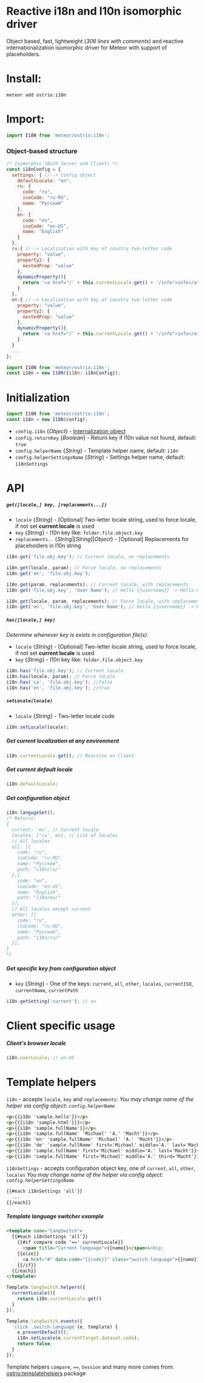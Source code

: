 Reactive i18n and l10n isomorphic driver
========
Object based, fast, lightweight (*306 lines with comments*) and reactive internationalization isomorphic driver for Meteor with support of placeholders.

Install:
========
```shell
meteor add ostrio:i18n
```

Import:
========
```jsx
import I18N from 'meteor/ostrio:i18n';
```

### Object-based structure
```jsx
/* Isomorphic (Both Server and Client) */
const i18nConfig = {
  settings: { //--> Config object
    defaultLocale: "en",
    ru: {
      code: "ru",
      isoCode: "ru-RU",
      name: "Русский"
    },
    en: {
      code: "en",
      isoCode: "en-US",
      name: "English"
    }
  },
  ru:{ //--> Localization with key of country two-letter code
    property: "value",
    property2: {
      nestedProp: "value"
    },
    dynamicProperty(){
      return '<a href="/' + this.currentLocale.get() + '/info">info</a>';
    }
  },
  en:{ //--> Localization with key of country two-letter code
    property: "value",
    property2: {
      nestedProp: "value"
    },
    dynamicProperty(){
      return '<a href="/' + this.currentLocale.get() + '/info">info</a>';
    }
  }
  ...
};

import I18N from 'meteor/ostrio:i18n';
const i18n = new I18N({i18n: i18nConfig});
```

Initialization
========
```jsx
import I18N from 'meteor/ostrio:i18n';
const i18n = new I18N(config);
```

 - `config.i18n`               {*Object*}  - [Internalization object](https://github.com/VeliovGroup/Meteor-Internationalization#object-based-structure)
 - `config.returnKey`          {*Boolean*} - Return key if l10n value not found, default: `true`
 - `config.helperName`         {*String*}  - Template helper name, default: `i18n`
 - `config.helperSettingsName` {*String*}  - Settings helper name, default: `i18nSettings`

API
========
##### `get([locale,] key, [replacements...])`
 - `locale` {*String*} - [Optional] Two-letter locale string, used to force locale, if not set __current locale__ is used
 - `key`    {*String*} - l10n key like: `folder.file.object.key`
 - `replacements..` {*String*|[*String*]|*Object*} - [Optional] Replacements for placeholders in l10n string
```jsx
i18n.get('file.obj.key'); // Current locale, no replacements

i18n.get(locale, param); // Force locale, no replacements
i18n.get('en', 'file.obj.key');

i18n.get(param, replacements); // Current locale, with replacements
i18n.get('file.obj.key', 'User Name'); // Hello {{username}} -> Hello User Name

i18n.get(locale, param, replacements); // Force locale, with replacements
i18n.get('en', 'file.obj.key', 'User Name'); // Hello {{username}} -> Hello User Name
```

##### `has([locale,] key)`
*Determine whenever key is exists in configuration file(s).*

 - `locale` {*String*} - [Optional] Two-letter locale string, used to force locale, if not set __current locale__ is used
 - `key`    {*String*} - l10n key like: `folder.file.object.key`

```jsx
i18n.has('file.obj.key'); // Current locale
i18n.has(locale, param); // Force locale
i18n.has('ca', 'file.obj.key'); //false
i18n.has('en', 'file.obj.key'); //true
```

##### `setLocale(locale)`
 - `locale` {*String*} - Two-letter locale code
```jsx
i18n.setLocale(locale);
```

##### Get current localization at any environment
```jsx
i18n.currentLocale.get(); // Reactive on Client
```

##### Get current default locale
```jsx
i18n.defaultLocale;
```

##### Get configuration object
```jsx
i18n.langugeSet();
/* Returns:
{
  current: 'en', // Current locale
  locales: ['ru', en], // List of locales
  // All locales
  all: [{
    code: "ru",
    isoCode: "ru-RU",
    name: "Русский",
    path: "i18n/ru/"
  },{
    code: "en",
    isoCode: "en-US",
    name: "English",
    path: "i18n/en/"
  }],
  // All locales except current
  other: [{
    code: "ru",
    isoCode: "ru-RU",
    name: "Русский",
    path: "i18n/ru/"
  }],
}
*/
```

##### Get specific key from configuration object
 - `key` {*String*} - One of the keys: `current`, `all`, `other`, `locales`, `currentISO`, `currentName`, `currentPath`
```jsx
i18n.getSetting('current'); // en
```

Client specific usage
================
##### Client's browser locale
```jsx
i18n.userLocale; // en-US
```

Template helpers
================
`i18n` - accepts `locale`, `key` and `replacements`:
*You may change name of the helper via config object: `config.helperName`*
```html
<p>{{i18n 'sample.hello'}}</p>
<p>{{{i18n 'sample.html'}}}</p>
<p>{{i18n 'sample.fullName'}}</p>
<p>{{i18n 'sample.fullName' 'Michael' 'A.' 'Macht'}}</p>
<p>{{i18n 'en' 'sample.fullName' 'Michael' 'A.' 'Macht'}}</p>
<p>{{i18n 'de' 'sample.fullName' first='Michael' middle='A.' last='Macht'}}</p>
<p>{{i18n 'sample.fullName' first='Michael' middle='A.' last='Macht'}}</p>
<p>{{i18n 'sample.fullName' first='Michael' middle='A.' third='Macht'}}</p>
```

`i18nSettings` - accepts configuration object key, one of `current`, `all`, `other`, `locales`
*You may change name of the helper via config object: `config.helperSettingsName`*
```html
{{#each i18nSettings 'all'}}
  ...
{{/each}}
```

##### Template language switcher example
```html
<template name="langSwitch">
  {{#each i18nSettings 'all'}}
    {{#if compare code '==' currentLocale}}
      <span title="Current language">{{name}}</span>&nbsp;
    {{else}}
      <a href="#" data-code="{{code}}" class="switch-language">{{name}}</a>&nbsp;
    {{/if}}
  {{/each}}
</template>
```
```jsx
Template.langSwitch.helpers({
  currentLocale(){
    return i18n.currentLocale.get()
  }
});

Template.langSwitch.events({
  'click .switch-language'(e, template) {
    e.preventDefault();
    i18n.setLocale(e.currentTarget.dataset.code);
    return false;
  }
});
```

Template helpers `compare`, `==`, `Session` and many more comes from: [ostrio:templatehelpers](https://atmospherejs.com/ostrio/templatehelpers) package